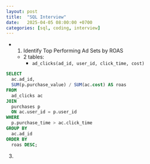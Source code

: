 ```yaml
---
layout: post
title:  "SQL Interview"
date:   2025-04-05 08:00:00 +0700
categories: [sql, coding, interview]
---
```


- 1. Identify Top Performing Ad Sets by ROAS
  - 2 tables:
    - `ad_clicks(ad_id, user_id, click_time, cost)`   

~~~sql
SELECT 
  ac.ad_id,
  SUM(p.purchase_value) / SUM(ac.cost) AS roas
FROM 
  ad_clicks ac
JOIN 
  purchases p
  ON ac.user_id = p.user_id
WHERE 
  p.purchase_time > ac.click_time
GROUP BY 
  ac.ad_id
ORDER BY 
  roas DESC;

~~~
  3. 

